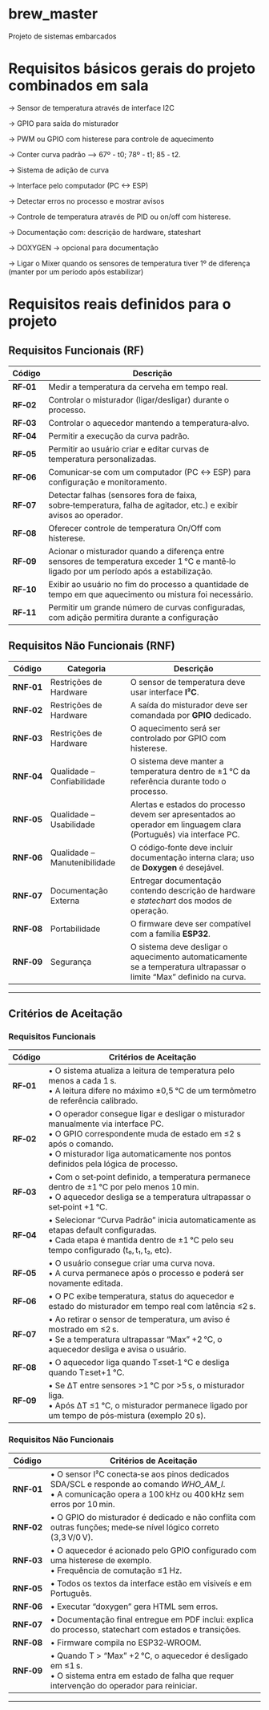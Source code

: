 # brew_master
Projeto de sistemas embarcados

# Requisitos básicos gerais do projeto combinados em sala
-> Sensor de temperatura através de interface I2C

-> GPIO para saída do misturador

-> PWM ou GPIO com histerese para controle de aquecimento

-> Conter curva padrão --> 67º - t0; 78º - t1; 85 - t2.

-> Sistema de adição de curva

-> Interface pelo computador (PC <-> ESP)

-> Detectar erros no processo e mostrar avisos

-> Controle de temperatura através de PID ou on/off com histerese.

-> Documentação com: descrição de hardware, stateshart

-> DOXYGEN -> opcional para documentação

-> Ligar o Mixer quando os sensores de temperatura tiver 1º de diferença (manter por um período após estabilizar)


# Requisitos reais definidos para o projeto

## Requisitos Funcionais (RF)

| Código    | Descrição                                                                                                                                              |
| --------- | ------------------------------------------------------------------------------------------------------------------------------------------------------ |
| **RF‑01** | Medir a temperatura da cerveha em tempo real.                                                                                                          |
| **RF‑02** | Controlar o misturador (ligar/desligar) durante o processo.                                                                                            |
| **RF‑03** | Controlar o aquecedor mantendo a temperatura‑alvo.                                                                                                     |
| **RF‑04** | Permitir a execução da curva padrão.                                                                                                                   |
| **RF‑05** | Permitir ao usuário criar e editar curvas de temperatura personalizadas.                                                                                |
| **RF‑06** | Comunicar‑se com um computador (PC ↔ ESP) para configuração e monitoramento.                                                                           |
| **RF‑07** | Detectar falhas (sensores fora de faixa, sobre‑temperatura, falha de agitador, etc.) e exibir avisos ao operador.                                      |
| **RF‑08** | Oferecer controle de temperatura On/Off com histerese.                                                                                                 |
| **RF‑09** | Acionar o misturador quando a diferença entre sensores de temperatura exceder 1 °C e mantê‑lo ligado por um período após a estabilização.              |
| **RF‑10** | Exibir ao usuário no fim do processo a quantidade de tempo em que aquecimento ou mistura foi necessário.                                               |
| **RF‑11** | Permitir um grande número de curvas configuradas, com adição permitira durante a configuração                                                          |


## Requisitos Não Funcionais (RNF)

| Código     | Categoria                    | Descrição                                                                                                            |
| ---------- | ---------------------------- | -------------------------------------------------------------------------------------------------------------------- |
| **RNF‑01** | Restrições de Hardware       | O sensor de temperatura deve usar interface **I²C**.                                                                 |
| **RNF‑02** | Restrições de Hardware       | A saída do misturador deve ser comandada por **GPIO** dedicado.                                                      |
| **RNF‑03** | Restrições de Hardware       | O aquecimento será ser controlado por GPIO com histerese.                                                            |
| **RNF‑04** | Qualidade – Confiabilidade   | O sistema deve manter a temperatura dentro de ±1 °C da referência durante todo o processo.                           |
| **RNF‑05** | Qualidade – Usabilidade      | Alertas e estados do processo devem ser apresentados ao operador em linguagem clara (Português) via interface PC.    |
| **RNF‑06** | Qualidade – Manutenibilidade | O código‑fonte deve incluir documentação interna clara; uso de **Doxygen** é desejável.                              |
| **RNF‑07** | Documentação Externa         | Entregar documentação contendo descrição de hardware e *statechart* dos modos de operação.                           |
| **RNF‑08** | Portabilidade                | O firmware deve ser compatível com a família **ESP32**.                                                              |
| **RNF‑09** | Segurança                    | O sistema deve desligar o aquecimento automaticamente se a temperatura ultrapassar o limite “Max” definido na curva. |

---


## Critérios de Aceitação

### Requisitos Funcionais

| Código    | Critérios de Aceitação                                                                                                                                                                                                                      |
| --------- | ------------------------------------------------------------------------------------------------------------------------------------------------------------------------------------------------------------------------------------------- |
| **RF‑01** | • O sistema atualiza a leitura de temperatura pelo menos a cada 1 s.<br>• A leitura difere no máximo ±0,5 °C de um termômetro de referência calibrado.                                                                                      |
| **RF‑02** | • O operador consegue ligar e desligar o misturador manualmente via interface PC.<br>• O GPIO correspondente muda de estado em ≤2 s após o comando.<br>• O misturador liga automaticamente nos pontos definidos pela lógica de processo. |
| **RF‑03** | • Com o set‑point definido, a temperatura permanece dentro de ±1 °C por pelo menos 10 min.<br>• O aquecedor desliga se a temperatura ultrapassar o set‑point +1 °C.                                                                         |
| **RF‑04** | • Selecionar “Curva Padrão” inicia automaticamente as etapas default configuradas.<br>• Cada etapa é mantida dentro de ±1 °C pelo seu tempo configurado (t₀, t₁, t₂, etc).                                                                        |
| **RF‑05** | • O usuário consegue criar uma curva nova.<br>• A curva permanece após o processo e poderá ser novamente editada.                                       |
| **RF‑06** | • O PC exibe temperatura, status do aquecedor e estado do misturador em tempo real com latência ≤2 s.                                                    |
| **RF‑07** | • Ao retirar o sensor de temperatura, um aviso é mostrado em ≤2 s.<br>• Se a temperatura ultrapassar “Max” +2 °C, o aquecedor desliga e  avisa o usuário.                               |
| **RF‑08** | • O aquecedor liga quando T≤set‑1 °C e desliga quando T≥set+1 °C.                                                             |
| **RF‑09** | • Se ΔT entre sensores >1 °C por >5 s, o misturador liga.<br>• Após ΔT ≤1 °C, o misturador permanece ligado por um tempo de pós‑mistura (exemplo 20 s).                                                                          |

### Requisitos Não Funcionais

| Código     | Critérios de Aceitação                                                                                                                                                   |
| ---------- | ------------------------------------------------------------------------------------------------------------------------------------------------------------------------ |
| **RNF‑01** | • O sensor I²C conecta‑se aos pinos dedicados SDA/SCL e responde ao comando *WHO\_AM\_I*.<br>• A comunicação opera a 100 kHz ou 400 kHz sem erros por 10 min.      |
| **RNF‑02** | • O GPIO do misturador é dedicado e não conflita com outras funções; mede‑se nível lógico correto (3,3 V/0 V).                                                           |
| **RNF‑03** | • O aquecedor é acionado pelo GPIO configurado com uma histerese de exemplo.<br>• Frequência de comutação ≤1 Hz.                                                                                          |
| **RNF‑05** | • Todos os textos da interface estão em visiveís e em Português.  |
| **RNF‑06** | • Executar “doxygen” gera HTML sem erros.                                                             |
| **RNF‑07** | • Documentação final entregue em PDF inclui: explica do processo, statechart com estados e transições.                                                        |
| **RNF‑08** | • Firmware compila no ESP32‑WROOM.                                                    |
| **RNF‑09** | • Quando T > “Max” +2 °C, o aquecedor é desligado em ≤1 s.<br>• O sistema entra em estado de falha que requer intervenção do operador para reiniciar.                    |

---

